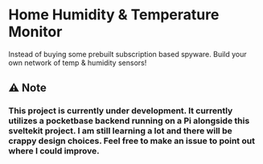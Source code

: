 # Home Humidity & Temperature Monitor
Instead of buying some prebuilt subscription based spyware. Build your own network of temp & humidity sensors!

## ⚠️ Note
### This project is currently under development. It currently utilizes a pocketbase backend running on a Pi alongside this sveltekit project. I am still learning a lot and there will be crappy design choices. Feel free to make an issue to point out where I could improve.